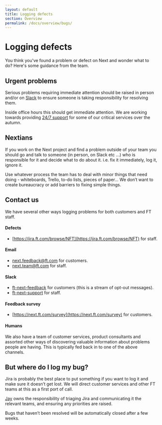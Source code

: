```yaml
---
layout: default
title: Logging defects 
section: Overview
permalink: /docs/overview/bugs/
---
```


# Logging defects 

You think you've found a problem or defect on Next and wonder what to do?
Here's some guidance from the team.

## Urgent problems

Serious problems requiring immediate attention should be raised in person
and/or on [Slack](https://financialtimes.slack.com/messages/ft-next-support/)
to ensure someone is taking responsibility for resolving them.

Inside office hours this should get immediate attention. We are working towards
providing [24/7
support](http://financial-times.github.io/next/docs/overview/platinum/) for
some of our critical services over the autumn.

## Nextians

If you work on the Next project and find a problem outside of your team you
should go and talk to someone (in person, on Slack etc ...) who is responsible
for it and decide what to do about it. i.e. fix it immediately, log it, ignore
it.

Use whatever process the team has to deal with minor things that need doing -
whiteboards, Trello, to-do lists, pieces of paper... We don’t want to create
bureaucracy or add barriers to fixing simple things.

## Contact us

We have several other ways logging problems for both customers and FT staff.

#### Defects 

- [https://jira.ft.com/browse/NFT](https://jira.ft.com/browse/NFT) for staff.

#### Email

- [next.feedback@ft.com](mailto:next.feedback@ft.com) for customers.
- [next.team@ft.com](mailto:next.team@ft.com) for staff.
 
#### Slack

- [ft-next-feedback](https://financialtimes.slack.com/messages/ft-next-feedback/) for customers (this is a stream of opt-out messages).
- [ft-next-support](https://financialtimes.slack.com/messages/ft-next-support/) for staff.

#### Feedback survey

- [https://next.ft.com/survey](https://next.ft.com/survey) for customers.

#### Humans

We also have a team of customer services, product consultants and assorted
other ways of discovering valuable information about problems people are
having. This is typically fed back in to one of the above channels.

## But where do I log my bug?

Jira is probably the best place to put something if you want to log it and make
sure it doesn’t get lost. We will direct customer services and other FT teams
at this as a first port of call.

[Jay](mailto:jay.sethi@ft.com) owns the responsibility of triaging Jira and
communicating it the relevant teams, and ensuring any priorities are raised.

Bugs that haven’t been resolved will be automatically closed after a few weeks.
